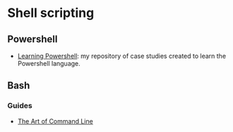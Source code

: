 # Shell scripting

## Powershell

- [Learning Powershell](https://github.com/kparkov/learning-powershell): my repository of case studies created to learn the Powershell language.

## Bash

### Guides

- [The Art of Command Line](https://github.com/jlevy/the-art-of-command-line)